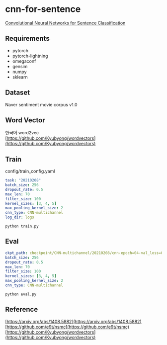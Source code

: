 # cnn-for-sentence
[Convolutional Neural Networks for Sentence Classification](https://arxiv.org/abs/1408.5882)

## Requirements
* pytorch
* pytorch-lightning
* omegaconf
* gensim
* numpy
* sklearn

## Dataset
Naver sentiment movie corpus v1.0

## Word Vector
한국어 word2vec  
[https://github.com/Kyubyong/wordvectors](https://github.com/Kyubyong/wordvectors)

## Train
config/train_config.yaml
```yaml
task: "20210208"
batch_size: 256
dropout_rate: 0.5
max_len: 70
filter_size: 100
kernel_sizes: [3, 4, 5]
max_pooling_kernel_size: 2
cnn_type: CNN-multichannel
log_dir: logs
```
```shell
python train.py
```
## Eval
```yaml
ckpt_path: checkpoint/CNN-multichannel/20210208/cnn-epoch=04-val_loss=0.49028.ckpt
batch_size: 256
dropout_rate: 0.5
max_len: 70
filter_size: 100
kernel_sizes: [3, 4, 5]
max_pooling_kernel_size: 2
cnn_type: CNN-multichannel
```
```shell
python eval.py
```

## Reference
[https://arxiv.org/abs/1408.5882](https://arxiv.org/abs/1408.5882)  
[https://github.com/e9t/nsmc](https://github.com/e9t/nsmc)  
[https://github.com/Kyubyong/wordvectors](https://github.com/Kyubyong/wordvectors)
